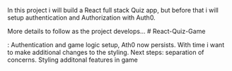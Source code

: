 In this project i will build a React full stack Quiz app, but before that i will setup authentication and Authorization with Auth0.

More details to follow as the project develops...
#   R e a c t - Q u i z - G a m e 
 
 

: Authentication and game logic setup, Ath0 now persists. With time i want to make additional changes to the styling.
  Next steps: 
  separation of concerns.
  Styling
  additonal features in game
